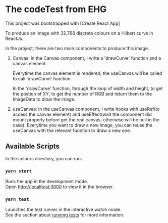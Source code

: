 # The codeTest from EHG

This project was bootstrapped with [Create React App] 

To produce an image with 32,768 discrete colours on a Hilbert curve in ReactJs.

In the project, there are two main components to produce this image.

1) Canvas: in the Canvas component, I write a 'drawCurve' function and a canvas element.
 
    Everytime the canvas element is rendered, the useCanvas will be called to call 'drawCurve' function.
    
    In the 'drawCurve' function, through the loop of width and height, to get the postion of XY, to get the number of RGB and return them to the ImageData to draw the image.
    
2) useCanvas: in the useCanvas component, I write hooks with useRef(to access the canvas element) and useEffect(wait the component      did mount properly before get the real canvas, otherwise will be null in the case). Everytime you want to draw a new image,         you can reuse the useCanvas with the relevant function to draw a new one.

## Available Scripts

In the colours directory, you can run:

### `yarn start`

Runs the app in the development mode.\
Open [http://localhost:3000](http://localhost:3000) to view it in the browser.

### `yarn test`

Launches the test runner in the interactive watch mode.\
See the section about [running tests](https://facebook.github.io/create-react-app/docs/running-tests) for more information.




